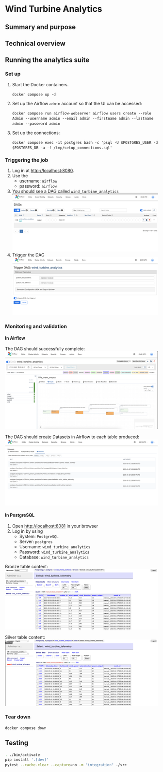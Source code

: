 Wind Turbine Analytics
======================

## Summary and purpose


## Technical overview


## Running the analytics suite

### Set up

1. Start the Docker containers.

    `docker compose up -d`

2. Set up the Airflow `admin` account so that the UI can be accessed:

    `docker compose run airflow-webserver airflow users create --role Admin --username admin --email admin --firstname admin --lastname admin --password admin`

3. Set up the connections:

    `docker compose exec -it postgres bash -c 'psql -U $POSTGRES_USER -d $POSTGRES_DB -a -f /tmp/setup_connections.sql'`

### Triggering the job

1. Log in at [http://localhost:8080](http://localhost:8080).
2. Use the
    - username: `airflow`
    - password: `airflow`
3. You should see a DAG called `wind_turbine_analytics`
    ![DAGs](./docs/airflow-dags.png)
4. Trigger the DAG
    ![DAG trigger parameters](./docs/airflow-dag-trigger.png)

### Monitoring and validation

#### In Airflow

The DAG should successfully complete:
![DAG completion](./docs/airflow-dag-success.png)

The DAG should create Datasets in Airflow to each table produced:
![Datasets](./docs/airflow-datasets.png)

#### In PostgreSQL

1. Open [http://localhost:8081](http://localhost:8081) in your browser
2. Log in by using
    - System: `PostgreSQL`
    - Server: `postgres`
    - Username: `wind_turbine_analytics`
    - Password: `wind_turbine_analytics`
    - Database: `wind_turbine_analytics`

Bronze table content:
![Bronze](./docs/db-bronze.png)

Silver table content:
![Silver](./docs/db-silver.png)






### Tear down

`docker compose down`

## Testing

```sh
. ./bin/activate
pip install '.[dev]'
pytest --cache-clear --capture=no -m "integration" ./src
```